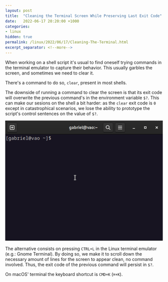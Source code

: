 ```yaml
---
layout: post
title:  "Cleaning the Terminal Screen While Preserving Last Exit Code"
date:   2022-06-17 20:20:00 +1000
categories:
- linux
hidden: true
permalink: /linux/2022/06/17/Cleaning-The-Terminal.html
excerpt_separator: <!--more-->
---
```

When working on a shell script it's usual to find oneself trying commands in the terminal emulator to capture their behavior. This usually garbles the screen, and sometimes we need to clear it.

There's a command to do so, `clear`, present in most shells. 

The downside of running a command to clear the screen is that its exit code will overwrite the previous command's in the environment variable `$?`. This can make our sesions on the shell a bit harder: as the `clear` exit code is `0` except in catastrophical scenarios, we lose the ability to prototype the script's control sentences on the value of `$?`.

![Cleaning the terminal](/assets/clear-terminal.gif)

The alternative consists on pressing `CTRL+L` in the Linux terminal emulator (e.g.: Gnome Terminal). By doing so, we make it to scroll down the necessary amount of lines for the screen to appear clean, no command involved. Thus, the exit code of the previous command will persist in `$?`.

On macOS' terminal the keyboard shortcut is `CMD+K` (`⌘+K`).